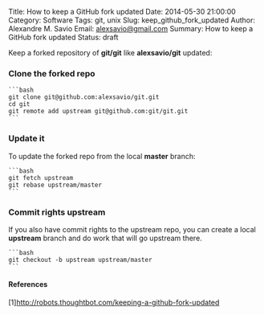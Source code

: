 Title: How to keep a GitHub fork updated
Date: 2014-05-30 21:00:00
Category: Software
Tags: git, unix
Slug: keep_github_fork_updated
Author: Alexandre M. Savio
Email: alexsavio@gmail.com
Summary: How to keep a GitHub fork updated
Status: draft

Keep a forked repository of **git/git** like **alexsavio/git** updated:

### Clone the forked repo

    ```bash
    git clone git@github.com:alexsavio/git.git
    cd git
    git remote add upstream git@github.com:git/git.git
    ```

### Update it

To update the forked repo from the local **master** branch:

    ```bash
    git fetch upstream
    git rebase upstream/master
    ```

### Commit rights upstream

If you also have commit rights to the upstream repo, you can create a
local **upstream** branch and do work that will go upstream there.

    ```bash
    git checkout -b upstream upstream/master
    ```

#### References

[1]<http://robots.thoughtbot.com/keeping-a-github-fork-updated>
